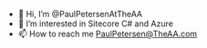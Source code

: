 - 👋 Hi, I’m @PaulPetersenAtTheAA
- 👀 I’m interested in Sitecore C# and Azure
- 📫 How to reach me PaulPetersen@TheAA.com

<!---
PaulPetersenAtTheAA/PaulPetersenAtTheAA is a ✨ special ✨ repository because its `README.md` (this file) appears on your GitHub profile.
You can click the Preview link to take a look at your changes.
--->
